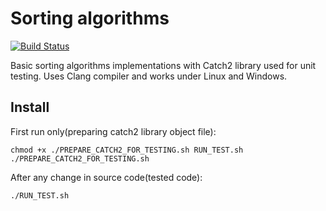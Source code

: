 # Sorting algorithms
[![Build Status](https://travis-ci.com/pio127/sorting-algorithms.svg?branch=master)](https://travis-ci.com/pio127/sorting-algorithms)

Basic sorting algorithms implementations with Catch2 library used for unit testing.
Uses Clang compiler and works under Linux and Windows.
## Install
First run only(preparing catch2 library object file):
```
chmod +x ./PREPARE_CATCH2_FOR_TESTING.sh RUN_TEST.sh
./PREPARE_CATCH2_FOR_TESTING.sh
```
After any change in source code(tested code):
```
./RUN_TEST.sh
